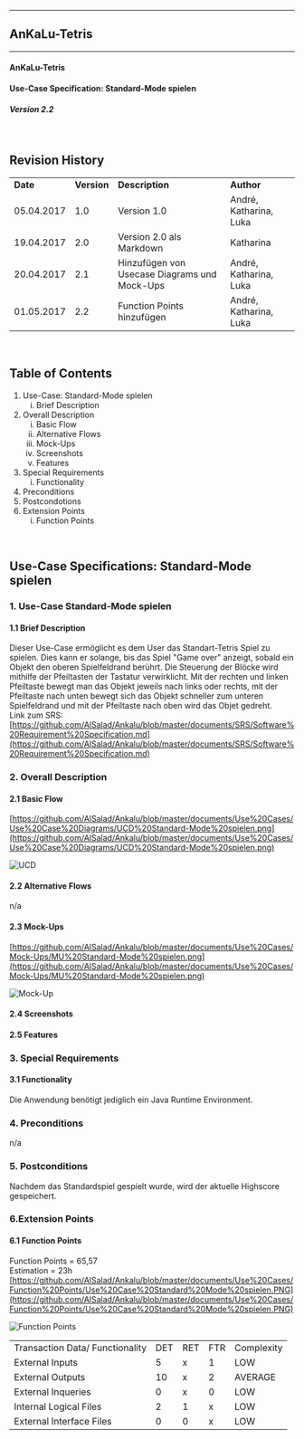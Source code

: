 
----------
##  AnKaLu-Tetris  ##
----------

####  AnKaLu-Tetris  ###

####  Use-Case Specification: Standard-Mode spielen  ###

#####  Version 2.2  #####

</br>

##  Revision History  ##

<table> 
<tr><td><b>Date</b></td><td><b>Version</b></td><td><b>Description</b></td><td><b>Author</b></td></tr>
<tr><td>05.04.2017</td><td>1.0</td><td>Version 1.0</td><td>André, Katharina, Luka</td></tr>
<tr><td>19.04.2017</td><td>2.0</td><td>Version 2.0 als Markdown</td><td>Katharina</td></tr>
<tr><td>20.04.2017</td><td>2.1</td><td>Hinzufügen von Usecase Diagrams und Mock-Ups</td><td>André, Katharina, Luka</td></tr>
<tr><td>01.05.2017</td><td>2.2</td><td>Function Points hinzufügen</td><td>André, Katharina, Luka</td></tr>
</table>
</br>

##  Table of Contents  ##

<ol>
<li>Use-Case: Standard-Mode spielen 
<ol type = i>
<li>Brief Description</li>
</ol>
<li> Overall Description
<ol type = i>
<li>Basic Flow</li>
<li>Alternative Flows</li>
<li>Mock-Ups</li>
<li>Screenshots</li>
<li>Features</li>
</ol>
<li>Special Requirements
<ol type = i>
<li>Functionality</li>
</ol>
<li>Preconditions</li>
<li>Postcondotions</li>
<li>Extension Points
<ol type = i>
<li>Function Points</li>
</ol>
</ol>
</br>

##  Use-Case Specifications: Standard-Mode spielen  ##

###  1. Use-Case Standard-Mode spielen  ###

####  1.1 Brief Description  ####

Dieser Use-Case ermöglicht es dem User das Standart-Tetris Spiel zu spielen. Dies kann er solange, bis das Spiel "Game over" anzeigt, sobald ein Objekt den oberen Spielfeldrand berührt. Die Steuerung der Blöcke wird mithilfe der Pfeiltasten der Tastatur verwirklicht. Mit der rechten und linken Pfeiltaste bewegt man das Objekt jeweils nach links oder rechts, mit der Pfeiltaste nach unten bewegt sich das Objekt schneller zum unteren Spielfeldrand und mit der Pfeiltaste nach oben wird das Objet gedreht. </br>
Link zum SRS: [https://github.com/AlSalad/Ankalu/blob/master/documents/SRS/Software%20Requirement%20Specification.md](https://github.com/AlSalad/Ankalu/blob/master/documents/SRS/Software%20Requirement%20Specification.md)

###  2. Overall Description  ###

####  2.1 Basic Flow  ####

[https://github.com/AlSalad/Ankalu/blob/master/documents/Use%20Cases/Use%20Case%20Diagrams/UCD%20Standard-Mode%20spielen.png](https://github.com/AlSalad/Ankalu/blob/master/documents/Use%20Cases/Use%20Case%20Diagrams/UCD%20Standard-Mode%20spielen.png)

![UCD](https://github.com/AlSalad/Ankalu/blob/master/documents/Use%20Cases/Use%20Case%20Diagrams/UCD%20Standard-Mode%20spielen.png "UCD")

####  2.2 Alternative Flows  ####

n/a

####  2.3 Mock-Ups  ####

[https://github.com/AlSalad/Ankalu/blob/master/documents/Use%20Cases/Mock-Ups/MU%20Standard-Mode%20spielen.png](https://github.com/AlSalad/Ankalu/blob/master/documents/Use%20Cases/Mock-Ups/MU%20Standard-Mode%20spielen.png)

![Mock-Up](https://github.com/AlSalad/Ankalu/blob/master/documents/Use%20Cases/Mock-Ups/MU%20Standard-Mode%20spielen.png "Mock-Up")

####  2.4 Screenshots  ####

####  2.5 Features  ####

###  3. Special Requirements  ###

####  3.1 Functionality  ####

Die Anwendung benötigt jediglich ein Java Runtime Environment.

###  4. Preconditions  ###

n/a

###  5. Postconditions  ###

Nachdem das Standardspiel gespielt wurde, wird der aktuelle Highscore gespeichert.

###  6.Extension Points ###


####  6.1 Function Points  ####

Function Points = 65,57 <br>
Estimation = 23h <br>
[https://github.com/AlSalad/Ankalu/blob/master/documents/Use%20Cases/Function%20Points/Use%20Case%20Standard%20Mode%20spielen.PNG](https://github.com/AlSalad/Ankalu/blob/master/documents/Use%20Cases/Function%20Points/Use%20Case%20Standard%20Mode%20spielen.PNG)

![Function Points](https://github.com/AlSalad/Ankalu/blob/master/documents/Use%20Cases/Function%20Points/Use%20Case%20Standard%20Mode%20spielen.PNG "Function Points")


<table>
<tr><td>Transaction Data/ Functionality</td><td>DET</td><td>RET</td><td>FTR</td><td>Complexity</td></tr>
<tr><td>External Inputs</td><td>5</td><td>x</td><td>1</td><td>LOW</td></tr>
<tr><td>External Outputs</td><td>10</td><td>x</td><td>2</td><td>AVERAGE</td></tr>
<tr><td>External Inqueries</td><td>0</td><td>x</td><td>0</td><td>LOW</td></tr>
<tr><td>Internal Logical Files</td><td>2</td><td>1</td><td>x</td><td>LOW</td></tr>
<tr><td>External Interface Files</td><td>0</td><td>0</td><td>x</td><td>LOW</td></tr>
</table>
